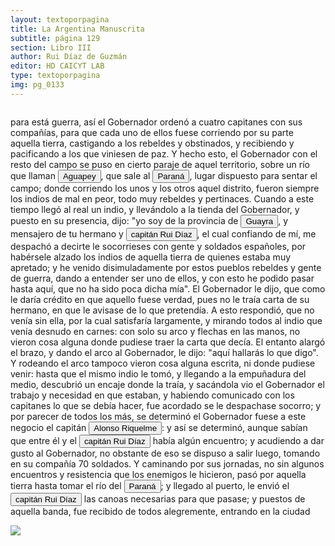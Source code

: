 ```yaml
---
layout: textoporpagina
title: La Argentina Manuscrita
subtitle: página 129
section: Libro III
author: Rui Díaz de Guzmán
editor: HD CAICYT LAB
type: textoporpagina
img: pg_0133
---
```


<div class="row">
    <div class="column">
<p>para está guerra, así el Gobernador ordenó a cuatro capitanes con sus compañías, para que cada uno de ellos fuese corriendo por su parte aquella tierra, castigando a los rebeldes y obstinados, y recibiendo y pacificando a los que viniesen de paz. Y hecho esto, el Gobernador con el resto del campo se puso en cierto paraje de aquel territorio, sobre un río que llaman <a href="https://recogito.pelagios.org/document/wzqxhk0h3vpikm/part/1/edit#2f0fbc3c-2538-41f2-888b-0c80689076c6" target="_blank"><button class="balloon" data-balloon-pos="up" data-balloon-length="large" data-balloon="Se refiere al río Aguapey">Aguapey</button></a>, que sale al <a href="https://recogito.pelagios.org/document/wzqxhk0h3vpikm/part/1/edit#2d4f7886-baa4-48f5-8db0-e35ea0f2d7dd" target="_blank"><button class="balloon" data-balloon-pos="up" data-balloon-length="large" data-balloon="Se refiere al Río Paraná.">Paraná</button></a>, lugar dispuesto para sentar el campo; donde corriendo los unos y los otros aquel distrito, fueron siempre los indios de mal en peor, todo muy rebeldes y pertinaces. Cuando a este tiempo llegó al real un indio, y llevándolo a la tienda del Gobernador, y puesto en su presencia, dijo: &quot;yo soy de la provincia de <a href="https://recogito.pelagios.org/document/wzqxhk0h3vpikm/part/1/edit#0b027bf1-12c7-4a36-9aa1-8adc99d3f45a" target="_blank"><button class="balloon" data-balloon-pos="up" data-balloon-length="large" data-balloon="Es una amplia región comprendida dentro de la Gobernación del Río de la Plata y el océano Atlántico, en el actual territorio brasileño. Fue colonizada desde Asunción del Paraguay, pero las constantes incursiones de los bandeirantes portugueses frenaron su expansión.">Guayra</button></a>, y mensajero de tu hermano y <button class="balloon" data-balloon-pos="up" data-balloon-length="large" data-balloon="Ruy Díaz de Melgarejo (Salteras de Sevilla, 1519 – Santa Fe la Vieja, 1602) fue un militar, conquistador, explorador, estadista, minero y burócrata colonial español establecido en la región del Río de la Plata. Su vida estuvo marcada por guerras, conspiraciones, persecuciones y conflictos familiares. Junto a Juan de Salazar, Alonso Riquelme de Guzmán y Diego de Abreu se opuso al gobierno asunceno de Domingo Martínez de Irala, apoyando al deportado Álvar Núñez Cabeza de Vaca. Gobernó de manera casi absoluta e independiente la antigua provincia asuncena del Guayrá, fácticamente durante 20 años, y luego de separarla de Asunciónen 1575, con el título de teniente de gobernador del Guayrá unos 15 años más.">capitán Rui Díaz</button>, el cual confiando de mí, me despachó a decirte le socorrieses con gente y soldados españoles, por habérsele alzado los indios de aquella tierra de quienes estaba muy apretado; y he venido disimuladamente por estos pueblos rebeldes y gente de guerra, dando a entender ser uno de ellos, y con esto he podido pasar hasta aquí, que no ha sido poca dicha mía&quot;. El Gobernador le dijo, que como le daría crédito en que aquello fuese verdad, pues no le traía carta de su hermano, en que le avisase de lo que pretendía. A esto respondió, que no venía sin ella, por la cual satisfaría largamente, y mirando todos al indio que venía desnudo en carnes: con solo su arco y flechas en las manos, no vieron cosa alguna donde pudiese traer la carta que decía. El entanto alargó el brazo, y dando el arco al Gobernador, le dijo: &quot;aquí hallarás lo que digo&quot;. Y rodeando el arco tampoco vieron cosa alguna escrita, ni donde pudiese venir: hasta que el mismo indio le tomó, y llegando a la empuñadura del medio, descubrió un encaje donde la traía, y sacándola vio el Gobernador el trabajo y necesidad en que estaban, y habiendo comunicado con los capitanes lo que se debía hacer, fue acordado se le despachase socorro; y por parecer de todos los más, se determinó el Gobernador fuese a este negocio el capitán <button class="balloon" data-balloon-pos="up" data-balloon-length="large" data-balloon="Alonso Riquelme de Guzmán y Ponce de León - nació en Jerez de la Frontera por 1519. Ruy Díaz de Guzmán - su padre - le declaró hijo suyo y de Violante Ponce de León, el 13-VIII-1528, en una escritura de poder general a favor de Juan de Xerez, procurador de Sevilla. Desde su infancia y hasta su primera juventud sirvió de paje y luego como secretario de sus presuntos deudos los Duques de Medina Sidonia, Juan Alonso de Guzmán y Ana de Aragón. Tenía 21 años cuando se alistó en la armada de su pariente Alvar Núñez Cabeza de Vaca (tío carnal de su madrastra y del mismo linaje de su abuela Catalina de Zurita), y zarpó con rumbo al Río de la Plata .">Alonso Riquelme</button>: y así se determinó, aunque sabían que entre él y el <button class="balloon" data-balloon-pos="up" data-balloon-length="large" data-balloon="Ruy Díaz de Melgarejo (Salteras de Sevilla, 1519 – Santa Fe la Vieja, 1602) fue un militar, conquistador, explorador, estadista, minero y burócrata colonial español establecido en la región del Río de la Plata. Su vida estuvo marcada por guerras, conspiraciones, persecuciones y conflictos familiares. Junto a Juan de Salazar, Alonso Riquelme de Guzmán y Diego de Abreu se opuso al gobierno asunceno de Domingo Martínez de Irala, apoyando al deportado Álvar Núñez Cabeza de Vaca. Gobernó de manera casi absoluta e independiente la antigua provincia asuncena del Guayrá, fácticamente durante 20 años, y luego de separarla de Asunción en 1575, con el título de teniente de gobernador del Guayrá unos 15 años más.">capitán Rui Díaz</button> había algún encuentro; y acudiendo a dar gusto al Gobernador, no obstante de eso se dispuso a salir luego, tomando en su compañía 70 soldados. Y caminando por sus jornadas, no sin algunos encuentros y resistencia que los enemigos le hicieron, pasó por aquella tierra hasta tomar el río del <a href="https://recogito.pelagios.org/document/wzqxhk0h3vpikm/part/1/edit#d36d1fa3-fbba-49f3-8632-62b13afc1842" target="_blank"><button class="balloon" data-balloon-pos="up" data-balloon-length="large" data-balloon="Se refiere al Río Paraná.">Paraná</button></a>; y llegado al puerto, le envió el <button class="balloon" data-balloon-pos="up" data-balloon-length="large" data-balloon="Ruy Díaz de Melgarejo (Salteras de Sevilla, 1519 – Santa Fe la Vieja, 1602) fue un militar, conquistador, explorador, estadista, minero y burócrata colonial español establecido en la región del Río de la Plata. Su vida estuvo marcada por guerras, conspiraciones, persecuciones y conflictos familiares. Junto a Juan de Salazar, Alonso Riquelme de Guzmán y Diego de Abreu se opuso al gobierno asunceno de Domingo Martínez de Irala, apoyando al deportado Álvar Núñez Cabeza de Vaca. Gobernó de manera casi absoluta e independiente la antigua provincia asuncena del Guayrá, fácticamente durante 20 años, y luego de separarla de Asunción en 1575, con el título de teniente de gobernador del Guayrá unos 15 años más.">capitán Rui Díaz</button> las canoas necesarias para que pasase; y puestos de aquella banda, fue recibido de todos alegremente, entrando en la ciudad </p></div>

<div class="column">
<a href="{{site.baseurl}}/assets/img/argentina_manuscrita/{{page.img}}.jpg"><img src="{{site.baseurl}}/assets/img/argentina_manuscrita/{{page.img}}.jpg"></a>
    </div>
</div>